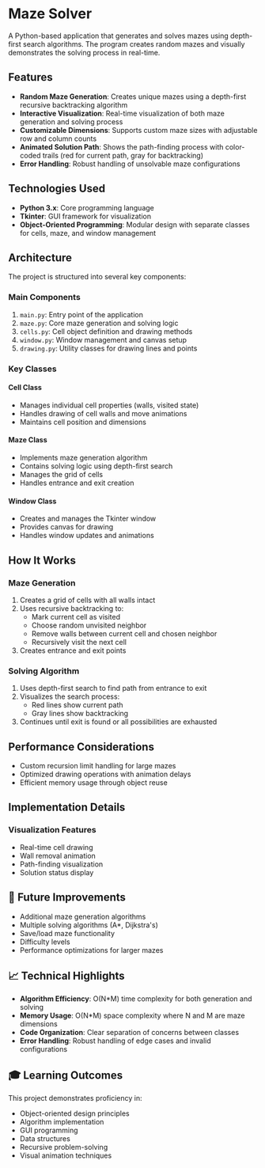 # Maze Solver

A Python-based application that generates and solves mazes using depth-first search algorithms. The program creates random mazes and visually demonstrates the solving process in real-time.

##  Features

- **Random Maze Generation**: Creates unique mazes using a depth-first recursive backtracking algorithm
- **Interactive Visualization**: Real-time visualization of both maze generation and solving process
- **Customizable Dimensions**: Supports custom maze sizes with adjustable row and column counts
- **Animated Solution Path**: Shows the path-finding process with color-coded trails (red for current path, gray for backtracking)
- **Error Handling**: Robust handling of unsolvable maze configurations

##  Technologies Used

- **Python 3.x**: Core programming language
- **Tkinter**: GUI framework for visualization
- **Object-Oriented Programming**: Modular design with separate classes for cells, maze, and window management

##  Architecture

The project is structured into several key components:

### Main Components
1. `main.py`: Entry point of the application
2. `maze.py`: Core maze generation and solving logic
3. `cells.py`: Cell object definition and drawing methods
4. `window.py`: Window management and canvas setup
5. `drawing.py`: Utility classes for drawing lines and points

### Key Classes

#### Cell Class
- Manages individual cell properties (walls, visited state)
- Handles drawing of cell walls and move animations
- Maintains cell position and dimensions

#### Maze Class
- Implements maze generation algorithm
- Contains solving logic using depth-first search
- Manages the grid of cells
- Handles entrance and exit creation

#### Window Class
- Creates and manages the Tkinter window
- Provides canvas for drawing
- Handles window updates and animations

##  How It Works

### Maze Generation
1. Creates a grid of cells with all walls intact
2. Uses recursive backtracking to:
   - Mark current cell as visited
   - Choose random unvisited neighbor
   - Remove walls between current cell and chosen neighbor
   - Recursively visit the next cell
3. Creates entrance and exit points

### Solving Algorithm
1. Uses depth-first search to find path from entrance to exit
2. Visualizes the search process:
   - Red lines show current path
   - Gray lines show backtracking
3. Continues until exit is found or all possibilities are exhausted

##  Performance Considerations

- Custom recursion limit handling for large mazes
- Optimized drawing operations with animation delays
- Efficient memory usage through object reuse

## Implementation Details

### Visualization Features
- Real-time cell drawing
- Wall removal animation
- Path-finding visualization
- Solution status display

## 🔧 Future Improvements

- Additional maze generation algorithms
- Multiple solving algorithms (A*, Dijkstra's)
- Save/load maze functionality
- Difficulty levels
- Performance optimizations for larger mazes

## 📈 Technical Highlights

- **Algorithm Efficiency**: O(N*M) time complexity for both generation and solving
- **Memory Usage**: O(N*M) space complexity where N and M are maze dimensions
- **Code Organization**: Clear separation of concerns between classes
- **Error Handling**: Robust handling of edge cases and invalid configurations

## 🎓 Learning Outcomes

This project demonstrates proficiency in:
- Object-oriented design principles
- Algorithm implementation
- GUI programming
- Data structures
- Recursive problem-solving
- Visual animation techniques


